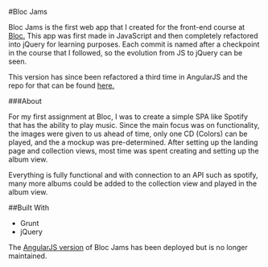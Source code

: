 #Bloc Jams

Bloc Jams is the first web app that I created for the front-end course at [Bloc.](http://www.bloc.io)
This app was first made in JavaScript and then completely refactored into jQuery for learning purposes.
Each commit is named after a checkpoint in the course that I followed, so the evolution from JS to jQuery can be seen.

This version has since been refactored a third time in AngularJS and the repo for that can be found [here.](https://github.com/EricSSartorius/bloc-jams-angular)

###About

For my first assignment at Bloc, I was to create a simple SPA like Spotify that has the ability to play music.
Since the main focus was on functionality, the images were given to us ahead of time, only one CD (Colors) can be played, and the a mockup was pre-determined.
After setting up the landing page and collection views, most time was spent creating and setting up the album view.

Everything is fully functional and with connection to an API such as spotify, many more albums could be added to the collection view and played in the album view.

##Built With

- Grunt
- jQuery



The [AngularJS version](https://bloc-jams-angularjs.herokuapp.com/landing) of Bloc Jams has been deployed but is no longer maintained.
